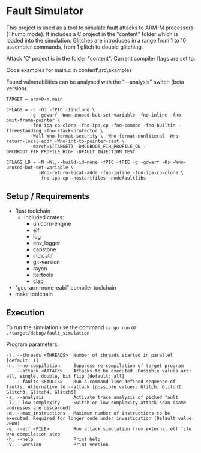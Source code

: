 
# Fault Simulator
This project is used as a tool to simulate fault attacks to ARM-M processors (Thumb mode).
It includes a C project in the "content" folder which is loaded into the simulation.
Glitches are introduces in a range from 1 to 10 assembler commands, from 1 glitch to double glitching.

Attack 'C' project is in the folder "content". Current compiler flags are set to:

Code examples for main.c in content\src\examples

Found vulnerabilities can be analysed with the "--analysis" switch (beta version).

``` make
TARGET = armv8-m.main

CFLAGS = -c -O3 -fPIC -Iinclude \
         -g -gdwarf -Wno-unused-but-set-variable -fno-inline -fno-omit-frame-pointer \
         -fno-ipa-cp-clone -fno-ipa-cp -fno-common -fno-builtin -ffreestanding -fno-stack-protector \
         -Wall Wno-format-security \ -Wno-format-nonliteral -Wno-return-local-addr -Wno-int-to-pointer-cast \
         -march=$(TARGET) -DMCUBOOT_FIH_PROFILE_ON -DMCUBOOT_FIH_PROFILE_HIGH -DFAULT_INJECTION_TEST

CFLAGS_LD = -N -Wl,--build-id=none -fPIC -fPIE -g -gdwarf -Os -Wno-unused-but-set-variable \
            -Wno-return-local-addr -fno-inline -fno-ipa-cp-clone \
            -fno-ipa-cp -nostartfiles -nodefaultlibs
```

## Setup / Requirements
* Rust toolchain
  * Included crates:
    * unicorn-engine
    * elf
    * log
    * env_logger
    * capstone
    * indicatif
    * git-version
    * rayon
    * itertools
    * clap
* "gcc-arm-none-eabi" compiler toolchain
* make toolchain

## Execution

To run the simulation use the command `cargo run` or `./target/debug/fault_simulation`

Program parameters:

```
-t, --threads <THREADS>  Number of threads started in parallel [default: 1]
-n, --no-compilation     Suppress re-compilation of target program
    --attack <ATTACK>    Attacks to be executed. Possible values are: all, single, double, bit_flip [default: all]
    --faults <FAULTS>    Run a command line defined sequence of faults. Alternative to --attack [possible values: Glitch, Glitch2, Glitch3, Glitch4, Glitch5]
-a, --analysis           Activate trace analysis of picked fault
-l, --low-complexity     Switch on low complexity attack-scan (same addresses are discarded)
-m, --max_instructions   Maximum number of instructions to be executed. Required for longer code under investigation (Default value: 2000)
-e, --elf <FILE>         Run attack simulation from external elf file w/o compilation step
-h, --help               Print help
-V, --version            Print version
```
